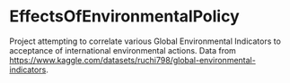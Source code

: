 # EffectsOfEnvironmentalPolicy

Project attempting to correlate various Global Environmental Indicators to acceptance of international environmental actions. Data from https://www.kaggle.com/datasets/ruchi798/global-environmental-indicators.
